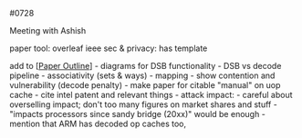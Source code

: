 #0728

Meeting with Ashish

paper tool: overleaf
ieee sec & privacy: has template 

add to [[Paper Outline]]
    - diagrams for DSB functionality
        - DSB vs decode pipeline
        - associativity (sets & ways)
        - mapping
        - show contention and vulnerability (decode penalty)
        - make paper for citable "manual" on uop cache
        - cite intel patent and relevant things
    - attack impact:
        - careful about overselling impact; don't too many figures on market shares and stuff
        - "impacts processors since sandy bridge (20xx)" would be enough
        - mention that ARM has decoded op caches too, 

[//begin]: # "Autogenerated link references for markdown compatibility"
[Paper Outline]: paper-outline "Paper Outline"
[//end]: # "Autogenerated link references"